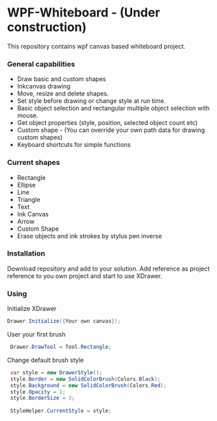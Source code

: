 # WPF-Whiteboard - (Under construction)

This repository contains wpf canvas based whiteboard project.

### General capabilities
- Draw basic and custom shapes
- Inkcanvas drawing
- Move, resize and delete shapes.
- Set style before drawing or change style at run time.
- Basic object selection and rectangular multiple object selection with mouse.
- Get object properties (style, position, selected object count etc)
- Custom shape - (You can override your own path data for drawing custom shapes)
- Keyboard shortcuts for simple functions

### Current shapes

- Rectangle
- Ellipse
- Line
- Triangle
- Text
- Ink Canvas
- Arrow
- Custom Shape
- Erase objects and ink strokes by stylus pen inverse
### Installation
Download repository and add to your solution. Add reference as project reference to you own project and start to use XDrawer.

### Using

Initialize XDrawer
```csharp
Drawer.Initialize({Your own canvas});
 ```
 
User your first brush
```csharp
 Drawer.DrawTool = Tool.Rectangle;
  ```
  
 Change default brush style
 ```csharp
  var style = new DrawerStyle();
  style.Border = new SolidColorBrush(Colors.Black);
  style.Background = new SolidColorBrush(Colors.Red);
  style.Opacity = 1;
  style.BorderSize = 3;
  
  StyleHelper.CurrentStyle = style;
  ```

